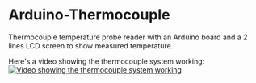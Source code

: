 # Arduino-Thermocouple
Thermocouple temperature probe reader with an Arduino board and a 2 lines LCD screen to show measured temperature.

Here's a video showing the thermocouple system working: [![Video showing the thermocouple system working](https://img.youtube.com/vi/MU4MUTw67k8/0.jpg)](https://www.youtube.com/watch?v=MU4MUTw67k8)
